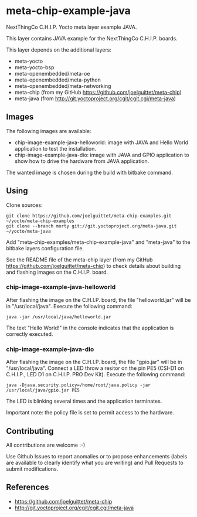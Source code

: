 meta-chip-example-java
==

NextThingCo C.H.I.P. Yocto meta layer example JAVA.

This layer contains JAVA example for the NextThingCo C.H.I.P. boards.

This layer depends on the additional layers:
* meta-yocto
* meta-yocto-bsp
* meta-openembedded/meta-oe
* meta-openembedded/meta-python
* meta-openembedded/meta-networking
* meta-chip (from my GitHub https://github.com/joelguittet/meta-chip)
* meta-java (from http://git.yoctoproject.org/cgit/cgit.cgi/meta-java)


Images
--

The following images are available:
* chip-image-example-java-helloworld: image with JAVA and Hello World application to test the installation.
* chip-image-example-java-dio: image with JAVA and GPIO application to show how to drive the hardware from JAVA application.

The wanted image is chosen during the build with bitbake command.


Using
--

Clone sources:

	git clone https://github.com/joelguittet/meta-chip-examples.git ~/yocto/meta-chip-examples
	git clone --branch morty git://git.yoctoproject.org/meta-java.git ~/yocto/meta-java

Add "meta-chip-examples/meta-chip-example-java" and "meta-java" to the bitbake layers configuration file.

See the README file of the meta-chip layer (from my GitHub https://github.com/joelguittet/meta-chip) to check details about building and flashing images on the C.H.I.P. board.

### chip-image-example-java-helloworld

After flashing the image on the C.H.I.P. board, the file "helloworld.jar" will be in "/usr/local/java". Execute the following command:

	java -jar /usr/local/java/helloworld.jar

The text "Hello World!" in the console indicates that the application is correctly executed.

### chip-image-example-java-dio

After flashing the image on the C.H.I.P. board, the file "gpio.jar" will be in "/usr/local/java". Connect a LED throw a resitor on the pin PE5 (CSI-D1 on C.H.I.P., LED D1 on C.H.I.P. PRO Dev Kit). Execute the following command:

	java -Djava.security.policy=/home/root/java.policy -jar /usr/local/java/gpio.jar PE5

The LED is blinking several times and the application terminates.

Important note: the policy file is set to permit access to the hardware.


Contributing
--

All contributions are welcome :-)

Use Github Issues to report anomalies or to propose enhancements (labels are available to clearly identify what you are writing) and Pull Requests to submit modifications.


References
--

* https://github.com/joelguittet/meta-chip
* http://git.yoctoproject.org/cgit/cgit.cgi/meta-java
